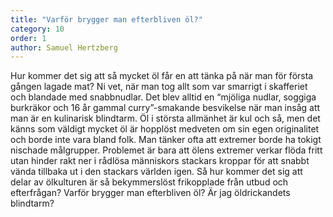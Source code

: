 ```yaml
---
title: "Varför brygger man efterbliven öl?"
category: 10
order: 1
author: Samuel Hertzberg
---
```


Hur kommer det sig att så mycket öl får en att tänka på när man för första gången lagade mat? Ni vet, när man tog allt som var smarrigt i skafferiet och blandade med snabbnudlar. Det blev alltid en “mjöliga nudlar, soggiga burkräkor och 16 år gammal curry”-smakande besvikelse när man insåg att man är en kulinarisk blindtarm. Öl i största allmänhet är kul och så, men det känns som väldigt mycket öl är hopplöst medveten om sin egen originalitet och borde inte vara bland folk. Man tänker ofta att extremer borde ha tokigt nischade målgrupper. Problemet är bara att ölens extremer verkar flöda fritt utan hinder rakt ner i rådlösa människors stackars kroppar för att snabbt vända tillbaka ut i den stackars världen igen. Så hur kommer det sig att delar av ölkulturen är så bekymmerslöst frikopplade från utbud och efterfrågan? Varför brygger man efterbliven öl? Är jag öldrickandets blindtarm?
